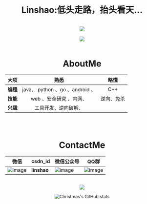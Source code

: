 <!-- 文字 -->
<div align="center">
  <h1>Linshao:低头走路，抬头看天...</h1>
</div>

<br>
<!-- 敲代码的图片 -->
<div align="center" ><img order-radius="100px" src="https://cdn.jsdelivr.net/gh/sun0225SUN/photos/images/202108300019556.gif"/>
</div>
<br>


<!-- 贪吃蛇代码贡献图 -->
<div align="center"><img src="https://cdn.jsdelivr.net/gh/linshaosec/linshaosec/contribution-snake/github-contribution-grid-snake.svg" /></div>
<br>

<!--表格-->
<div align="center">
<h1> AboutMe</h1>

| 		大项     |    熟悉      |  略懂 |
| :------------- | :----------:|:------------:|
| **编程**| java、  python 、go 、android 、|C++
|**技能**| web 、安全研究 、内网、|逆向、免杀
|**兴趣**|工具开发、逆向破解、

<br>
<br>
<h1> ContactMe</h1>

| 微信| csdn_id | 微信公众号 |QQ群
| ------- | ------- | ------- | ------- |
|  ![image](https://user-images.githubusercontent.com/96420060/189816847-27b4768b-697d-492a-a0ae-4deea4dd4f58.png)  |  **linshao**   |  ![image](https://user-images.githubusercontent.com/96420060/189816789-ea34381b-6f61-4e2b-bc8e-1a076fbbba99.png) |  ![image](https://user-images.githubusercontent.com/96420060/189819018-d997d7f9-e481-4b29-a9db-c925725685a2.png)|


<br>
<div align="center"> <img src="https://visitor-badge.glitch.me/badge?page_id=linshaosec" /> </div>


<!-- 仓库动态 -->
![Christmas's GitHub stats](https://github-readme-stats.vercel.app/api?username=linshaosec&show_icons=true&theme=tokyonight)

</p>
</div>



